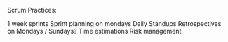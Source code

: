 Scrum Practices:

1 week sprints
Sprint planning on mondays
Daily Standups
Retrospectives on Mondays / Sundays?
Time estimations
Risk management
